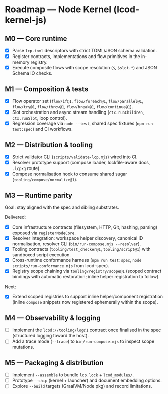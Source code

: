# Roadmap — Node Kernel (lcod-kernel-js)

## M0 — Core runtime
- [x] Parse `lcp.toml` descriptors with strict TOML/JSON schema validation.
- [x] Register contracts, implementations and flow primitives in the in-memory registry.
- [x] Execute composite flows with scope resolution (`$`, `$slot.*`) and JSON Schema IO checks.

## M1 — Composition & tests
- [x] Flow operator set (`flow/if@1`, `flow/foreach@1`, `flow/parallel@1`, `flow/try@1`, `flow/throw@1`, `flow/break@1`, `flow/continue@1`).
- [x] Slot orchestration and async stream handling (`ctx.runChildren`, `ctx.runSlot`, loop control).
- [x] Regression coverage via `node --test`, shared spec fixtures (`npm run test:spec`) and CI workflows.

## M2 — Distribution & tooling
- [x] Strict validator CLI (`scripts/validate-lcp.mjs`) wired into CI.
- [x] Resolver prototype support (compose loader, lockfile-aware docs, `.lcpkg` route).
- [x] Compose normalisation hook to consume shared sugar (`tooling/compose/normalize@1`).

## M3 — Runtime parity

Goal: stay aligned with the spec and sibling substrates.

Delivered:
- [x] Core infrastructure contracts (filesystem, HTTP, Git, hashing, parsing) exposed via `registerNodeCore`.
- [x] Resolver integration: workspace helper discovery, canonical ID normalisation, resolver CLI (`bin/run-compose.mjs --resolver`).
- [x] Tooling contracts (`tooling/test_checker@1`, `tooling/script@1`) with sandboxed script execution.
- [x] Cross-runtime conformance harness (`npm run test:spec`, `node scripts/run-conformance.mjs` from lcod-spec).
- [x] Registry scope chaining via `tooling/registry/scope@1` (scoped contract bindings with automatic restoration; inline helper registration to follow).

Next:
- [x] Extend scoped registries to support inline helper/component registration (inline `compose` snippets now registered ephemerally within the scope).

## M4 — Observability & logging
- [ ] Implement the `lcod://tooling/log@1` contract once finalised in the spec (structured logging toward the host).
- [ ] Add a trace mode (`--trace`) to `bin/run-compose.mjs` to inspect scope mutations.

## M5 — Packaging & distribution
- [ ] Implement `--assemble` to bundle `lcp.lock` + `lcod_modules/`.
- [ ] Prototype `--ship` (kernel + launcher) and document embedding options.
- [ ] Explore `--build` targets (GraalVM/Node pkg) and record limitations.
